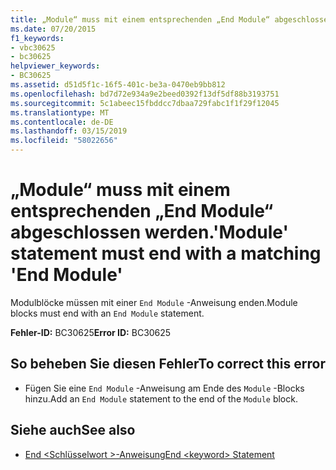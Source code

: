 ```yaml
---
title: „Module“ muss mit einem entsprechenden „End Module“ abgeschlossen werden.
ms.date: 07/20/2015
f1_keywords:
- vbc30625
- bc30625
helpviewer_keywords:
- BC30625
ms.assetid: d51d5f1c-16f5-401c-be3a-0470eb9bb812
ms.openlocfilehash: bd7d72e934a9e2beed0392f13df5df88b3193751
ms.sourcegitcommit: 5c1abeec15fbddcc7dbaa729fabc1f1f29f12045
ms.translationtype: MT
ms.contentlocale: de-DE
ms.lasthandoff: 03/15/2019
ms.locfileid: "58022656"
---
```

# <a name="module-statement-must-end-with-a-matching-end-module"></a><span data-ttu-id="db44f-102">„Module“ muss mit einem entsprechenden „End Module“ abgeschlossen werden.</span><span class="sxs-lookup"><span data-stu-id="db44f-102">'Module' statement must end with a matching 'End Module'</span></span>
<span data-ttu-id="db44f-103">Modulblöcke müssen mit einer `End Module` -Anweisung enden.</span><span class="sxs-lookup"><span data-stu-id="db44f-103">Module blocks must end with an `End Module` statement.</span></span>  
  
 <span data-ttu-id="db44f-104">**Fehler-ID:** BC30625</span><span class="sxs-lookup"><span data-stu-id="db44f-104">**Error ID:** BC30625</span></span>  
  
## <a name="to-correct-this-error"></a><span data-ttu-id="db44f-105">So beheben Sie diesen Fehler</span><span class="sxs-lookup"><span data-stu-id="db44f-105">To correct this error</span></span>  
  
-   <span data-ttu-id="db44f-106">Fügen Sie eine `End Module` -Anweisung am Ende des `Module` -Blocks hinzu.</span><span class="sxs-lookup"><span data-stu-id="db44f-106">Add an `End Module` statement to the end of the `Module` block.</span></span>  
  
## <a name="see-also"></a><span data-ttu-id="db44f-107">Siehe auch</span><span class="sxs-lookup"><span data-stu-id="db44f-107">See also</span></span>

- [<span data-ttu-id="db44f-108">End \<Schlüsselwort >-Anweisung</span><span class="sxs-lookup"><span data-stu-id="db44f-108">End \<keyword> Statement</span></span>](../../visual-basic/language-reference/statements/end-keyword-statement.md)
